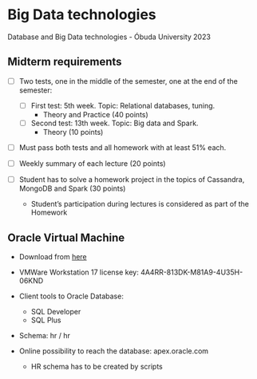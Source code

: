 # Big Data technologies
Database and Big Data technologies - Óbuda University 2023

## Midterm requirements
- [ ] Two tests, one in the middle of the semester, one at the end of the semester:
  - [ ] First test: 5th week. Topic: Relational databases, tuning.
    - Theory and Practice (40 points)
  - [ ] Second test: 13th week. Topic: Big data and Spark.
    - Theory (10 points)

- [ ] Must pass both tests and all homework with at least 51% each.

- [ ] Weekly summary of each lecture (20 points)

- [ ] Student has to solve a homework project in the topics of Cassandra, MongoDB and Spark (30 points)
  - Student’s participation during lectures is considered as part of the Homework

## Oracle Virtual Machine

- Download from [here](https://obudaiegyetem-my.sharepoint.com/:u:/g/personal/legradi_gabor_uni-obuda_hu/EXYR68hpKE5LoVZaNmTJOzkBD2-Q6FCL4O-DQ0SNYrJMiQ?e=fjWls2)
- VMWare Workstation 17 license key: 4A4RR-813DK-M81A9-4U35H-06KND
- Client tools to Oracle Database:
  - SQL Developer
  - SQL Plus

- Schema: hr / hr

- Online possibility to reach the database: apex.oracle.com
    - HR schema has to be created by scripts
